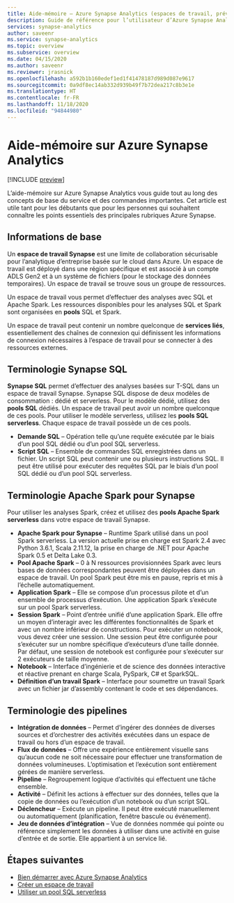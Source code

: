 ```yaml
---
title: Aide-mémoire – Azure Synapse Analytics (espaces de travail, préversion)
description: Guide de référence pour l’utilisateur d’Azure Synapse Analytics
services: synapse-analytics
author: saveenr
ms.service: synapse-analytics
ms.topic: overview
ms.subservice: overview
ms.date: 04/15/2020
ms.author: saveenr
ms.reviewer: jrasnick
ms.openlocfilehash: a592b1b160edef1ed1f41478187d989d087e9617
ms.sourcegitcommit: 0a9df8ec14ab332d939b49f7b72dea217c8b3e1e
ms.translationtype: HT
ms.contentlocale: fr-FR
ms.lasthandoff: 11/18/2020
ms.locfileid: "94844980"
---
```

# <a name="azure-synapse-analytics-cheat-sheet"></a>Aide-mémoire sur Azure Synapse Analytics

[!INCLUDE [preview](includes/note-preview.md)]

L’aide-mémoire sur Azure Synapse Analytics vous guide tout au long des concepts de base du service et des commandes importantes. Cet article est utile tant pour les débutants que pour les personnes qui souhaitent connaître les points essentiels des principales rubriques Azure Synapse.

## <a name="basics"></a>Informations de base

Un **espace de travail Synapse** est une limite de collaboration sécurisable pour l’analytique d’entreprise basée sur le cloud dans Azure. Un espace de travail est déployé dans une région spécifique et est associé à un compte ADLS Gen2 et à un système de fichiers (pour le stockage des données temporaires). Un espace de travail se trouve sous un groupe de ressources.

Un espace de travail vous permet d’effectuer des analyses avec SQL et Apache Spark. Les ressources disponibles pour les analyses SQL et Spark sont organisées en **pools** SQL et Spark. 

Un espace de travail peut contenir un nombre quelconque de **services liés**, essentiellement des chaînes de connexion qui définissent les informations de connexion nécessaires à l’espace de travail pour se connecter à des ressources externes.

## <a name="synapse-sql-terminology"></a>Terminologie Synapse SQL

**Synapse SQL** permet d’effectuer des analyses basées sur T-SQL dans un espace de travail Synapse. Synapse SQL dispose de deux modèles de consommation : dédié et serverless.  Pour le modèle dédié, utilisez des **pools SQL** dédiés. Un espace de travail peut avoir un nombre quelconque de ces pools. Pour utiliser le modèle serverless, utilisez les **pools SQL serverless**. Chaque espace de travail possède un de ces pools.

* **Demande SQL** – Opération telle qu’une requête exécutée par le biais d’un pool SQL dédié ou d’un pool SQL serverless.
* **Script SQL** – Ensemble de commandes SQL enregistrées dans un fichier. Un script SQL peut contenir une ou plusieurs instructions SQL. Il peut être utilisé pour exécuter des requêtes SQL par le biais d’un pool SQL dédié ou d’un pool SQL serverless.

## <a name="apache-spark-for-synapse-terminology"></a>Terminologie Apache Spark pour Synapse

Pour utiliser les analyses Spark, créez et utilisez des **pools Apache Spark serverless** dans votre espace de travail Synapse.


* **Apache Spark pour Synapse** – Runtime Spark utilisé dans un pool Spark serverless. La version actuelle prise en charge est Spark 2.4 avec Python 3.6.1, Scala 2.11.12, la prise en charge de .NET pour Apache Spark 0.5 et Delta Lake 0.3.  
* **Pool Apache Spark** – 0 à N ressources provisionnées Spark avec leurs bases de données correspondantes peuvent être déployées dans un espace de travail. Un pool Spark peut être mis en pause, repris et mis à l’échelle automatiquement.  
* **Application Spark** – Elle se compose d’un processus pilote et d’un ensemble de processus d’exécution. Une application Spark s’exécute sur un pool Spark serverless.            
* **Session Spark** – Point d’entrée unifié d’une application Spark. Elle offre un moyen d’interagir avec les différentes fonctionnalités de Spark et avec un nombre inférieur de constructions. Pour exécuter un notebook, vous devez créer une session. Une session peut être configurée pour s’exécuter sur un nombre spécifique d’exécuteurs d’une taille donnée. Par défaut, une session de notebook est configurée pour s’exécuter sur 2 exécuteurs de taille moyenne.
* **Notebook** – Interface d’ingénierie et de science des données interactive et réactive prenant en charge Scala, PySpark, C# et SparkSQL.
* **Définition d’un travail Spark** – Interface pour soumettre un travail Spark avec un fichier jar d’assembly contenant le code et ses dépendances.

## <a name="pipelines-terminology"></a>Terminologie des pipelines
* **Intégration de données** – Permet d’ingérer des données de diverses sources et d’orchestrer des activités exécutées dans un espace de travail ou hors d’un espace de travail.
* **Flux de données** – Offre une expérience entièrement visuelle sans qu’aucun code ne soit nécessaire pour effectuer une transformation de données volumineuses. L’optimisation et l’exécution sont entièrement gérées de manière serverless.
* **Pipeline** – Regroupement logique d’activités qui effectuent une tâche ensemble.
* **Activité** – Définit les actions à effectuer sur des données, telles que la copie de données ou l’exécution d’un notebook ou d’un script SQL.
* **Déclencheur** – Exécute un pipeline. Il peut être exécuté manuellement ou automatiquement (planification, fenêtre bascule ou événement).
* **Jeu de données d’intégration** – Vue de données nommée qui pointe ou référence simplement les données à utiliser dans une activité en guise d’entrée et de sortie. Elle appartient à un service lié.

## <a name="next-steps"></a>Étapes suivantes

* [Bien démarrer avec Azure Synapse Analytics](get-started.md)
* [Créer un espace de travail](quickstart-create-workspace.md)
* [Utiliser un pool SQL serverless](quickstart-sql-on-demand.md)

